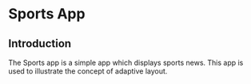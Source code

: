 Sports App
==================================


Introduction
------------

The Sports app is a simple app which displays sports news. This app is used to illustrate 
the concept of adaptive layout.
